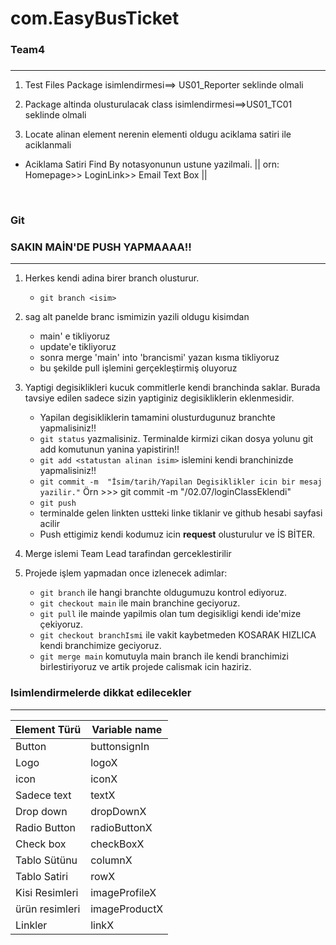 # com.EasyBusTicket
### Team4
### 
***

1. Test Files Package isimlendirmesi==> US01_Reporter seklinde olmali
2. Package altinda olusturulacak class isimlendirmesi==>US01_TC01 seklinde olmali

3. Locate alinan element nerenin elementi oldugu aciklama satiri ile aciklanmali
* Aciklama Satiri Find By notasyonunun ustune yazilmali.
  || orn:  Homepage>> LoginLink>> Email Text Box ||

<br/>

### Git

### SAKIN MAİN'DE PUSH YAPMAAAA!!
***

1. Herkes kendi adina birer branch olusturur.
    * `git branch <isim>`

2. sag alt panelde branc ismimizin yazili oldugu kisimdan
    * main' e tikliyoruz
    * update'e tikliyoruz
    * sonra merge 'main' into 'brancismi' yazan kısma tikliyoruz
    * bu şekilde pull işlemini gerçekleştirmiş oluyoruz

3. Yaptigi degisiklikleri kucuk commitlerle kendi branchinda saklar. Burada tavsiye edilen sadece sizin yaptiginiz degisikliklerin eklenmesidir.
    * Yapilan degisikliklerin tamamini olusturdugunuz branchte yapmalisiniz!!
    * `git status` yazmalisiniz. Terminalde kirmizi cikan dosya yolunu git add komutunun yanina yapistirin!!
    * `git add <statustan alinan isim>` islemini kendi branchinizde yapmalisiniz!!
    * `git commit -m  "İsim/tarih/Yapilan Degisiklikler icin bir mesaj yazilir."`
      Örn >>> git commit -m "<Kendi isminiz>/02.07/loginClassEklendi"
    * `git push`
    * terminalde gelen linkten ustteki linke tiklanir ve github hesabi sayfasi acilir
    * Push ettigimiz kendi kodumuz icin **request** olusturulur ve İS BİTER.

4. Merge islemi Team Lead tarafindan gerceklestirilir

5. Projede işlem yapmadan once izlenecek adimlar:
    * `git branch` ile hangi branchte oldugumuzu kontrol ediyoruz.
    * `git checkout main` ile main branchine geciyoruz.
    * `git pull` ile mainde yapilmis olan tum degisikligi kendi ide'mize çekiyoruz.
    * `git checkout branchIsmi` ile vakit kaybetmeden KOSARAK HIZLICA kendi branchimize geciyoruz.
    * `git merge main` komutuyla main branch ile kendi branchimizi birlestiriyoruz ve artik projede calismak icin haziriz.



### Isimlendirmelerde dikkat edilecekler
***
| Element Türü   | Variable name |
|----------------|---------------|
| Button         | buttonsignIn  |    
| Logo           | logoX         |
| icon           | iconX         |
| Sadece text    | textX         |
| Drop down      | dropDownX     |
| Radio Button   | radioButtonX  |
| Check box      | checkBoxX     |
| Tablo Sütünu   | columnX       |
| Tablo Satiri   | rowX          |
| Kisi Resimleri | imageProfileX |
| ürün resimleri | imageProductX |
| Linkler        | linkX         |
